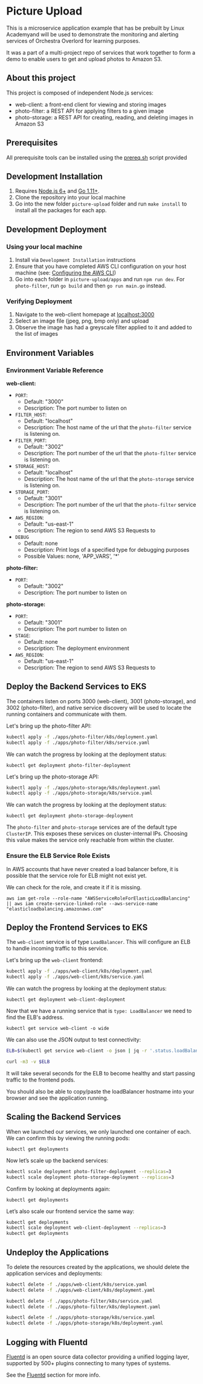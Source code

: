 # Picture Upload

This is a microservice application example that has be prebuilt by Linux Academyand will be used to demonstrate the monitoring and alerting services of Orchestra Overlord for learning purposes.

It was a part of a multi-project repo of services that work together to form a demo to enable users to get and upload photos to Amazon S3.

## About this project

This project is composed of independent Node.js services:

- web-client: a front-end client for viewing and storing images
- photo-filter: a REST API for applying filters to a given image
- photo-storage: a REST API for creating, reading, and deleting images in Amazon S3

## Prerequisites

All prerequisite tools can be installed using the [prereq.sh](prereq.sh) script provided

## Development Installation

1. Requires [Node.js 6+](https://nodejs.org) and [Go 1.11+](https://golang.org).
1. Clone the repository into your local machine
1. Go into the new folder `picture-upload` folder and run `make install` to install all the packages for each app.

## Development Deployment

### Using your local machine

1. Install via `Development Installation` instructions
1. Ensure that you have completed AWS CLI configuration on your host machine (see: [Configuring the AWS CLI](http://docs.aws.amazon.com/cli/latest/userguide/cli-chap-getting-started.html))
1. Go into each folder in `picture-upload/apps` and run `npm run dev`. For `photo-filter`, run `go build` and then `go run main.go` instead.

### Verifying Deployment

1. Navigate to the web-client homepage at [localhost:3000](localhost:3000)
2. Select an image file (jpeg, png, bmp only) and upload
3. Observe the image has had a greyscale filter applied to it and added to the list of images

## Environment Variables

### Environment Variable Reference

**web-client:**

- `PORT`:
  - Default: "3000"
  - Description: The port number to listen on
- `FILTER_HOST`:
  - Default: "localhost"
  - Description: The host name of the url that the `photo-filter` service is listening on.
- `FILTER_PORT`:
  - Default: "3002"
  - Description: The port number of the url that the `photo-filter` service is listening on.
- `STORAGE_HOST`:
  - Default: "localhost"
  - Description: The host name of the url that the `photo-storage` service is listening on.
- `STORAGE_PORT`:
  - Default: "3001"
  - Description: The port number of the url that the `photo-filter` service is listening on.
- `AWS_REGION`:
  - Default: "us-east-1"
  - Description: The region to send AWS S3 Requests to
- `DEBUG`
  - Default: none
  - Description: Print logs of a specified type for debugging purposes
  - Possible Values: none, 'APP_VARS', '*'

**photo-filter:**

- `PORT`:
  - Default: "3002"
  - Description: The port number to listen on

**photo-storage:**

- `PORT`:
  - Default: "3001"
  - Description: The port number to listen on
- `STAGE`:
  - Default: none
  - Description: The deployment environment
- `AWS_REGION`:
  - Default: "us-east-1"
  - Description: The region to send AWS S3 Requests to

## Deploy the Backend Services to EKS

The containers listen on ports 3000 (web-client), 3001 (photo-storage), and 3002 (photo-filter), and native service discovery will be used to locate the running containers and communicate with them.

Let's bring up the photo-filter API:

```bash
kubectl apply -f ./apps/photo-filter/k8s/deployment.yaml
kubectl apply -f ./apps/photo-filter/k8s/service.yaml
```

We can watch the progress by looking at the deployment status:

`kubectl get deployment photo-filter-deployment`

Let's bring up the photo-storage API:

```bash
kubectl apply -f ./apps/photo-storage/k8s/deployment.yaml
kubectl apply -f ./apps/photo-storage/k8s/service.yaml
```

We can watch the progress by looking at the deployment status:

`kubectl get deployment photo-storage-deployment`

The `photo-filter` and `photo-storage` services are of the default type `ClusterIP`. This exposes these services on cluster-internal IPs. Choosing this value makes the service only reachable from within the cluster.

### Ensure the ELB Service Role Exists

In AWS accounts that have never created a load balancer before, it is possible that the service role for ELB might not exist yet.

We can check for the role, and create it if it is missing.

`aws iam get-role --role-name "AWSServiceRoleForElasticLoadBalancing" || aws iam create-service-linked-role --aws-service-name "elasticloadbalancing.amazonaws.com"`

## Deploy the Frontend Services to EKS

The `web-client` service is of type `LoadBalancer`. This will configure an ELB to handle incoming traffic to this service.

Let's bring up the `web-client` frontend:

```bash
kubectl apply -f ./apps/web-client/k8s/deployment.yaml
kubectl apply -f ./apps/web-client/k8s/service.yaml
```

We can watch the progress by looking at the deployment status:

`kubectl get deployment web-client-deployment`

Now that we have a running service that is `type: LoadBalancer` we need to find the ELB's address.

`kubectl get service web-client -o wide`

We can also use the JSON output to test connectivity:

```bash
ELB=$(kubectl get service web-client -o json | jq -r '.status.loadBalancer.ingress[].hostname')

curl -m3 -v $ELB
```

It will take several seconds for the ELB to become healthy and start passing traffic to the frontend pods.

You should also be able to copy/paste the loadBalancer hostname into your browser and see the application running.

## Scaling the Backend Services

When we launched our services, we only launched one container of each. We can confirm this by viewing the running pods:

`kubectl get deployments`

Now let’s scale up the backend services:

```bash
kubectl scale deployment photo-filter-deployment --replicas=3
kubectl scale deployment photo-storage-deployment --replicas=3
```

Confirm by looking at deployments again:

`kubectl get deployments`

Let’s also scale our frontend service the same way:

```bash
kubectl get deployments
kubectl scale deployment web-client-deployment --replicas=3
kubectl get deployments
```

## Undeploy the Applications

To delete the resources created by the applications, we should delete the application services and deployments:

```bash
kubectl delete -f ./apps/web-client/k8s/service.yaml
kubectl delete -f ./apps/web-client/k8s/deployment.yaml

kubectl delete -f ./apps/photo-filter/k8s/service.yaml
kubectl delete -f ./apps/photo-filter/k8s/deployment.yaml

kubectl delete -f ./apps/photo-storage/k8s/service.yaml
kubectl delete -f ./apps/photo-storage/k8s/deployment.yaml
```

## Logging with Fluentd

[Fluentd](https://www.fluentd.org/) is an open source data collector providing a unified logging layer, supported by 500+ plugins connecting to many types of systems.

See the [Fluentd](fluentd/README.md) section for more info.
